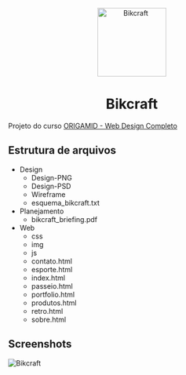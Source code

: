 <p align="center">
<img src="https://raw.githubusercontent.com/Suburbanno/Bikcraft/master/Web/img/bikcraft-qualidade.png" width="140" alt="Bikcraft">
</p>
<h1 align="center">Bikcraft</h1>

Projeto do curso [ORIGAMID - Web Design Completo](https://www.origamid.com/curso/web-design-completo/)

## Estrutura de arquivos

- Design
  - Design-PNG
  - Design-PSD
  - Wireframe
  - esquema_bikcraft.txt
- Planejamento
  - bikcraft_briefing.pdf
- Web
  - css
  - img
  - js
  - contato.html
  - esporte.html
  - index.html
  - passeio.html
  - portfolio.html
  - produtos.html
  - retro.html
  - sobre.html
## Screenshots
![Bikcraft](https://raw.githubusercontent.com/Suburbanno/Bikcraft/master/bikcraft.PNG)
